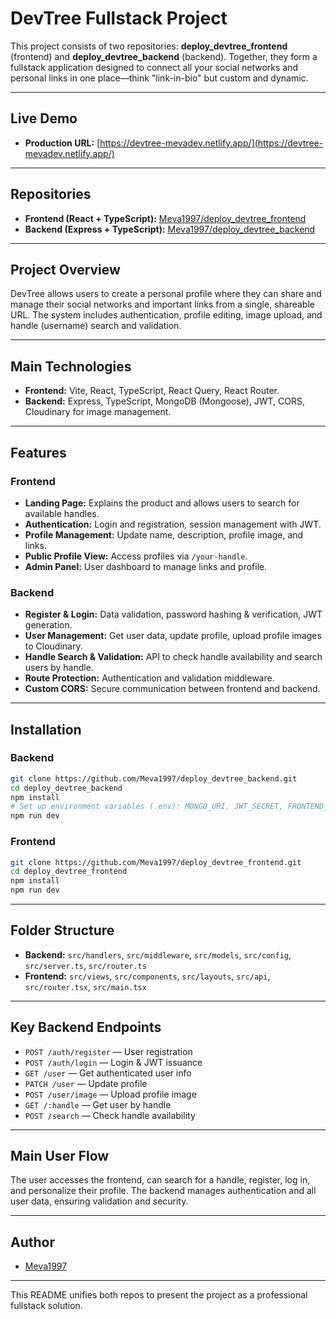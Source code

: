 # DevTree Fullstack Project

This project consists of two repositories: **deploy_devtree_frontend** (frontend) and **deploy_devtree_backend** (backend). Together, they form a fullstack application designed to connect all your social networks and personal links in one place—think "link-in-bio" but custom and dynamic.

---

## Live Demo

- **Production URL:** [https://devtree-mevadev.netlify.app/](https://devtree-mevadev.netlify.app/)

---

## Repositories

- **Frontend (React + TypeScript):** [Meva1997/deploy_devtree_frontend](https://github.com/Meva1997/deploy_devtree_frontend)
- **Backend (Express + TypeScript):** [Meva1997/deploy_devtree_backend](https://github.com/Meva1997/deploy_devtree_backend)

---

## Project Overview

DevTree allows users to create a personal profile where they can share and manage their social networks and important links from a single, shareable URL. The system includes authentication, profile editing, image upload, and handle (username) search and validation.

---

## Main Technologies

- **Frontend:** Vite, React, TypeScript, React Query, React Router.
- **Backend:** Express, TypeScript, MongoDB (Mongoose), JWT, CORS, Cloudinary for image management.

---

## Features

### Frontend

- **Landing Page:** Explains the product and allows users to search for available handles.
- **Authentication:** Login and registration, session management with JWT.
- **Profile Management:** Update name, description, profile image, and links.
- **Public Profile View:** Access profiles via `/your-handle`.
- **Admin Panel:** User dashboard to manage links and profile.

### Backend

- **Register & Login:** Data validation, password hashing & verification, JWT generation.
- **User Management:** Get user data, update profile, upload profile images to Cloudinary.
- **Handle Search & Validation:** API to check handle availability and search users by handle.
- **Route Protection:** Authentication and validation middleware.
- **Custom CORS:** Secure communication between frontend and backend.

---

## Installation

### Backend

```bash
git clone https://github.com/Meva1997/deploy_devtree_backend.git
cd deploy_devtree_backend
npm install
# Set up environment variables (.env): MONGO_URI, JWT_SECRET, FRONTEND_URL
npm run dev
```

### Frontend

```bash
git clone https://github.com/Meva1997/deploy_devtree_frontend.git
cd deploy_devtree_frontend
npm install
npm run dev
```

---

## Folder Structure

- **Backend:** `src/handlers`, `src/middleware`, `src/models`, `src/config`, `src/server.ts`, `src/router.ts`
- **Frontend:** `src/views`, `src/components`, `src/layouts`, `src/api`, `src/router.tsx`, `src/main.tsx`

---

## Key Backend Endpoints

- `POST /auth/register` — User registration
- `POST /auth/login` — Login & JWT issuance
- `GET /user` — Get authenticated user info
- `PATCH /user` — Update profile
- `POST /user/image` — Upload profile image
- `GET /:handle` — Get user by handle
- `POST /search` — Check handle availability

---

## Main User Flow

The user accesses the frontend, can search for a handle, register, log in, and personalize their profile. The backend manages authentication and all user data, ensuring validation and security.

---

## Author

- [Meva1997](https://github.com/Meva1997)

---

This README unifies both repos to present the project as a professional fullstack solution.

